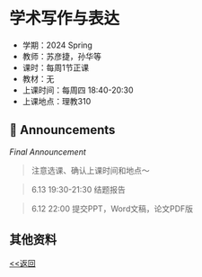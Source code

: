 # 学术写作与表达

* 学期：2024 Spring
* 教师：苏彦捷，孙华等
* 课时：每周1节正课
* 教材：无
* 上课时间：每周四 18:40-20:30
* 上课地点：理教310

## 📢 Announcements

*Final Announcement*

> 注意选课、确认上课时间和地点～

> 6.13 19:30-21:30 结题报告

> 6.12 22:00 提交PPT，Word文稿，论文PDF版

## 其他资料

[<<返回](university_courses)